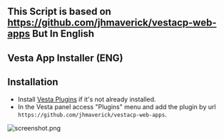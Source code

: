 ## This Script is based on https://github.com/jhmaverick/vestacp-web-apps But In English
## Vesta App Installer (ENG)

## Installation

* Install [Vesta Plugins](https://github.com/jhmaverick/vestacp-plugin-manager) if it's not already installed.
* In the Vesta panel access "Plugins" menu and add the plugin by url `https://github.com/jhmaverick/vestacp-web-apps`.

![screenshot.png](screenshot.png)

